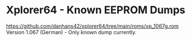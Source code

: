 # Xplorer64 - Known EEPROM Dumps


https://github.com/danhans42/xplorer64/tree/main/roms/xp_1067g.rom   Version 1.067 (German) - Only known dump currently.
